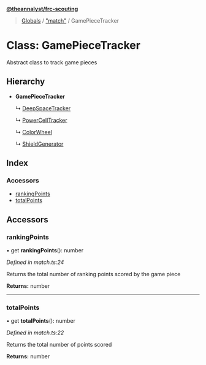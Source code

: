 **[@theannalyst/frc-scouting](../README.md)**

> [Globals](../globals.md) / ["match"](../modules/_match_.md) / GamePieceTracker

# Class: GamePieceTracker

Abstract class to track game pieces

## Hierarchy

* **GamePieceTracker**

  ↳ [DeepSpaceTracker](_games_deep_space_.deepspacetracker.md)

  ↳ [PowerCellTracker](_games_infinite_recharge_.powercelltracker.md)

  ↳ [ColorWheel](_games_infinite_recharge_.colorwheel.md)

  ↳ [ShieldGenerator](_games_infinite_recharge_.shieldgenerator.md)

## Index

### Accessors

* [rankingPoints](_match_.gamepiecetracker.md#rankingpoints)
* [totalPoints](_match_.gamepiecetracker.md#totalpoints)

## Accessors

### rankingPoints

• get **rankingPoints**(): number

*Defined in match.ts:24*

Returns the total number of ranking points scored by the game piece

**Returns:** number

___

### totalPoints

• get **totalPoints**(): number

*Defined in match.ts:22*

Returns the total number of points scored

**Returns:** number
